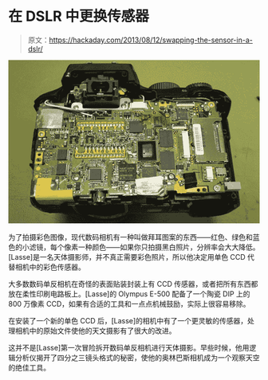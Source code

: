 # 在 DSLR 中更换传感器

> 原文：<https://hackaday.com/2013/08/12/swapping-the-sensor-in-a-dslr/>

![OLYMPUS DIGITAL CAMERA](img/23e12f16613c3ae43da8924c3a09c6a3.png)

为了拍摄彩色图像，现代数码相机有一种叫做拜耳图案的东西——红色、绿色和蓝色的小滤镜，每个像素一种颜色——如果你只拍摄黑白照片，分辨率会大大降低。[Lasse]是一名天体摄影师，并不真正需要彩色照片，所以他决定用单色 CCD 代替相机中的彩色传感器。

大多数数码单反相机在奇怪的表面贴装封装上有 CCD 传感器，或者把所有东西都放在柔性印刷电路板上。[Lasse]的 Olympus E-500 配备了一个陶瓷 DIP 上的 800 万像素 CCD，如果有合适的工具和一点点机械鼓励，实际上很容易移除。

在安装了一个新的单色 CCD 后，[Lasse]的相机中有了一个更灵敏的传感器，处理相机中的原始文件使他的天文摄影有了很大的改进。

这并不是[Lasse]第一次冒险拆开数码单反相机进行天体摄影。早些时候，他用逻辑分析仪揭开了四分之三镜头格式的秘密，使他的奥林巴斯相机成为一个观察天空的绝佳工具。